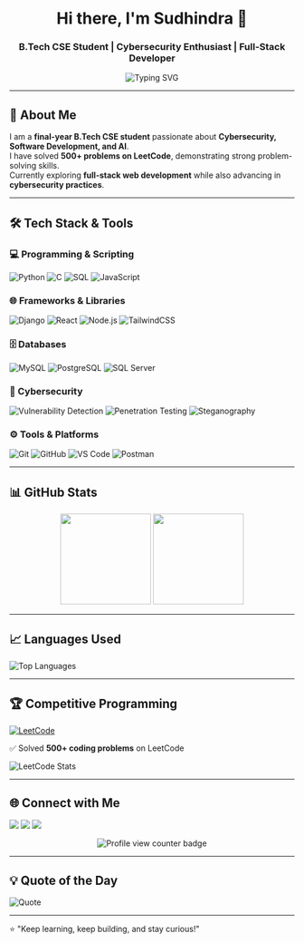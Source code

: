 <!-- Profile Header -->
<h1 align="center">Hi there, I'm Sudhindra 👋</h1>
<h3 align="center">B.Tech CSE Student | Cybersecurity Enthusiast | Full-Stack Developer</h3>

<p align="center">
  <img src="https://readme-typing-svg.demolab.com?font=Fira+Code&weight=500&pause=1000&color=4CAF50&center=true&width=650&lines=Cybersecurity+%7C+Full+Stack+Developer;500%2B+Problems+Solved+on+LeetCode;Always+Learning+New+Technologies" alt="Typing SVG" />
</p>

---

## 🚀 About Me
I am a **final-year B.Tech CSE student** passionate about **Cybersecurity, Software Development, and AI**.  
I have solved **500+ problems on LeetCode**, demonstrating strong problem-solving skills.  
Currently exploring **full-stack web development** while also advancing in **cybersecurity practices**.

---

## 🛠 Tech Stack & Tools

### 💻 Programming & Scripting
![Python](https://img.shields.io/badge/Python-3776AB?style=for-the-badge&logo=python&logoColor=white)
![C](https://img.shields.io/badge/C-00599C?style=for-the-badge&logo=c&logoColor=white)
![SQL](https://img.shields.io/badge/SQL-336791?style=for-the-badge&logo=postgresql&logoColor=white)
![JavaScript](https://img.shields.io/badge/JavaScript-F7E018?style=for-the-badge&logo=javascript&logoColor=black)

### 🌐 Frameworks & Libraries
![Django](https://img.shields.io/badge/Django-092E20?style=for-the-badge&logo=django&logoColor=white)
![React](https://img.shields.io/badge/React-20232A?style=for-the-badge&logo=react&logoColor=61DAFB)
![Node.js](https://img.shields.io/badge/Node.js-339933?style=for-the-badge&logo=node.js&logoColor=white)
![TailwindCSS](https://img.shields.io/badge/TailwindCSS-38B2AC?style=for-the-badge&logo=tailwind-css&logoColor=white)

### 🗄️ Databases
![MySQL](https://img.shields.io/badge/MySQL-005C84?style=for-the-badge&logo=mysql&logoColor=white)
![PostgreSQL](https://img.shields.io/badge/PostgreSQL-316192?style=for-the-badge&logo=postgresql&logoColor=white)
![SQL Server](https://img.shields.io/badge/SQL%20Server-CC2927?style=for-the-badge&logo=microsoft-sql-server&logoColor=white)

### 🔐 Cybersecurity
![Vulnerability Detection](https://img.shields.io/badge/Vulnerability%20Detection-8A2BE2?style=for-the-badge&logo=security&logoColor=white)
![Penetration Testing](https://img.shields.io/badge/Penetration%20Testing-FF4500?style=for-the-badge&logo=bugcrowd&logoColor=white)
![Steganography](https://img.shields.io/badge/Steganography-228B22?style=for-the-badge&logo=hackthebox&logoColor=white)

### ⚙️ Tools & Platforms
![Git](https://img.shields.io/badge/Git-F05032?style=for-the-badge&logo=git&logoColor=white)
![GitHub](https://img.shields.io/badge/GitHub-181717?style=for-the-badge&logo=github&logoColor=white)
![VS Code](https://img.shields.io/badge/VS%20Code-007ACC?style=for-the-badge&logo=visualstudiocode&logoColor=white)
![Postman](https://img.shields.io/badge/Postman-FF6C37?style=for-the-badge&logo=postman&logoColor=white)

---

## 📊 GitHub Stats
<p align="center">
  <img src="https://github-readme-stats.vercel.app/api?username=mkbs0265&show_icons=true&theme=radical" height="160" />
  <img src="https://github-readme-streak-stats.herokuapp.com/?user=mkbs0265&theme=radical" height="160" />
</p>

---

## 📈 Languages Used
![Top Languages](https://github-readme-stats.vercel.app/api/top-langs/?username=mkbs0265&layout=compact&theme=tokyonight)

---

## 🏆 Competitive Programming
[![LeetCode](https://img.shields.io/badge/LeetCode-FFA116?style=for-the-badge&logo=leetcode&logoColor=black)](https://leetcode.com/sudhindra0265/)  

✅ Solved **500+ coding problems** on LeetCode  

![LeetCode Stats](https://leetcard.jacoblin.cool/sudhindra0265?theme=dark&font=Karma&ext=contest)

---

## 🌐 Connect with Me
<p align="left">
<a href="https://linkedin.com/in/sudhindra2465"><img src="https://img.shields.io/badge/LinkedIn-0077B5?style=for-the-badge&logo=linkedin&logoColor=white"/></a>
<a href="mailto:sudhindra0265@gmail.com"><img src="https://img.shields.io/badge/Email-D14836?style=for-the-badge&logo=gmail&logoColor=white"/></a>
<a href="https://github.com/mkbs0265"><img src="https://img.shields.io/badge/GitHub-100000?style=for-the-badge&logo=github&logoColor=white"/></a>
<p align="center">
  <img src="https://komarev.com/ghpvc/?username=mkbs0265&label=Profile%20views&color=0e75b6&style=flat" alt="Profile view counter badge" />
</p>
</p>

---

## 💡 Quote of the Day
![Quote](https://quotes-github-readme.vercel.app/api?type=horizontal&theme=tokyonight)

---

⭐ "Keep learning, keep building, and stay curious!"

